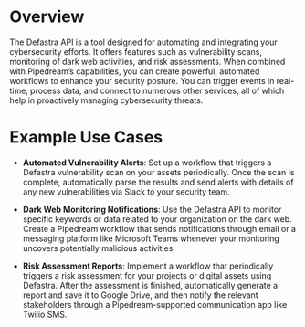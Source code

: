 # Overview

The Defastra API is a tool designed for automating and integrating your cybersecurity efforts. It offers features such as vulnerability scans, monitoring of dark web activities, and risk assessments. When combined with Pipedream’s capabilities, you can create powerful, automated workflows to enhance your security posture. You can trigger events in real-time, process data, and connect to numerous other services, all of which help in proactively managing cybersecurity threats.

# Example Use Cases

- **Automated Vulnerability Alerts**: Set up a workflow that triggers a Defastra vulnerability scan on your assets periodically. Once the scan is complete, automatically parse the results and send alerts with details of any new vulnerabilities via Slack to your security team.

- **Dark Web Monitoring Notifications**: Use the Defastra API to monitor specific keywords or data related to your organization on the dark web. Create a Pipedream workflow that sends notifications through email or a messaging platform like Microsoft Teams whenever your monitoring uncovers potentially malicious activities.

- **Risk Assessment Reports**: Implement a workflow that periodically triggers a risk assessment for your projects or digital assets using Defastra. After the assessment is finished, automatically generate a report and save it to Google Drive, and then notify the relevant stakeholders through a Pipedream-supported communication app like Twilio SMS.
